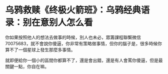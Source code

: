 # 乌鸦救赎《终极火箭班》：乌鸦经典语录：别在意别人怎么看

你如果按照他人的想法去做事的時候，別人也未必，眾籌課程聯繫微信70075683，就不會說你傻逼，你非常有策略做事情，但你的腦子是，很多時候你算不了一個星球上發生那麼多事情。

就即便給你一個小的區間你都算不了，還是會出錯，還是有人會罵你傻逼，但是最關鍵一點，你自在嘛。